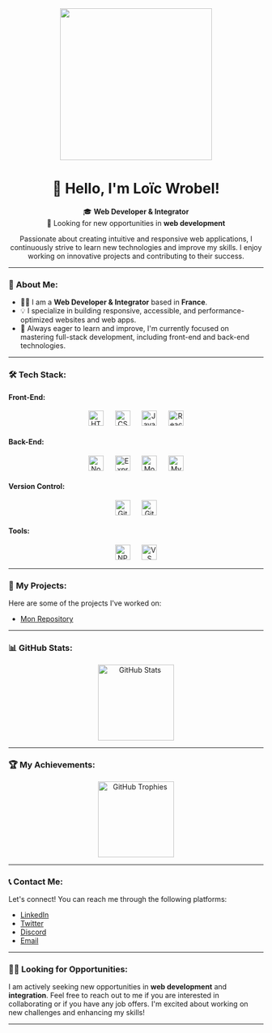 <div align="center">
  <img height="300" src="https://www.creativedev-madagascar.com/wp-content/uploads/2025/02/integrateur-web-et-developpeur-web.webp" />
</div>

<h1 align="center">👋 Hello, I'm Loïc Wrobel!</h1>

<p align="center">🎓 <strong>Web Developer & Integrator</strong><br>💼 Looking for new opportunities in <strong>web development</strong></p>

<p align="center">
  Passionate about creating intuitive and responsive web applications, I continuously strive to learn new technologies and improve my skills. I enjoy working on innovative projects and contributing to their success.
</p>

---

### 🚀 **About Me**:

- 🧑‍💻 I am a **Web Developer & Integrator** based in **France**.
- 💡 I specialize in building responsive, accessible, and performance-optimized websites and web apps.
- 🔄 Always eager to learn and improve, I'm currently focused on mastering full-stack development, including front-end and back-end technologies.

---

### 🛠️ **Tech Stack**:

#### **Front-End**:
<div align="center">
  <img src="https://cdn.jsdelivr.net/gh/devicons/devicon/icons/html5/html5-original.svg" height="30" alt="HTML5" />
  <img width="15" />
  <img src="https://cdn.jsdelivr.net/gh/devicons/devicon/icons/css3/css3-original.svg" height="30" alt="CSS3" />
  <img width="15" />
  <img src="https://cdn.jsdelivr.net/gh/devicons/devicon/icons/javascript/javascript-original.svg" height="30" alt="JavaScript" />
  <img width="15" />
  <img src="https://cdn.jsdelivr.net/gh/devicons/devicon/icons/react/react-original.svg" height="30" alt="React" />
</div>

#### **Back-End**:
<div align="center">
  <img src="https://cdn.jsdelivr.net/gh/devicons/devicon/icons/nodejs/nodejs-original.svg" height="30" alt="Node.js" />
  <img width="15" />
  <img src="https://cdn.jsdelivr.net/gh/devicons/devicon/icons/express/express-original.svg" height="30" alt="Express" />
  <img width="15" />
  <img src="https://cdn.jsdelivr.net/gh/devicons/devicon/icons/mongodb/mongodb-original.svg" height="30" alt="MongoDB" />
  <img width="15" />
  <img src="https://cdn.jsdelivr.net/gh/devicons/devicon/icons/mysql/mysql-original.svg" height="30" alt="MySQL" />
</div>

#### **Version Control**:
<div align="center">
  <img src="https://cdn.jsdelivr.net/gh/devicons/devicon/icons/git/git-original.svg" height="30" alt="Git" />
  <img width="15" />
  <img src="https://cdn.jsdelivr.net/gh/devicons/devicon/icons/github/github-original.svg" height="30" alt="GitHub" />
</div>

#### **Tools**:
<div align="center">
  <img src="https://cdn.jsdelivr.net/gh/devicons/devicon/icons/npm/npm-original-wordmark.svg" height="30" alt="NPM" />
  <img width="15" />
  <img src="https://cdn.jsdelivr.net/gh/devicons/devicon/icons/vscode/vscode-original.svg" height="30" alt="VS Code" />
</div>

---

### 📂 **My Projects**:

Here are some of the projects I've worked on:

- [Mon Repository](https://github.com/ton-utilisateur/ton-repository)

---

### 📊 **GitHub Stats**:

<div align="center">
  <img src="https://github-readme-stats.vercel.app/api?username=Loicwr&hide_title=true&hide_rank=false&show_icons=true&include_all_commits=true&count_private=true&disable_animations=false&theme=midnight-purple&locale=en&hide_border=false&order=1" height="150" alt="GitHub Stats" />
</div>

---

### 🏆 **My Achievements**:

<div align="center">
  <img src="https://github-profile-trophy.vercel.app?username=Loicwr&theme=algolia&column=3&row=1&margin-w=5&margin-h=5&no-bg=false&no-frame=false&order=4" height="150" alt="GitHub Trophies" />
</div>

---

### 📞 **Contact Me**:

Let's connect! You can reach me through the following platforms:

- [LinkedIn](https://www.linkedin.com/in/loic-wrobel/)
- [Twitter](https://twitter.com/yourusername)
- [Discord](https://discord.com/users/yourdiscordid)
- [Email](mailto:loicwr19@gmail.com)

---

### 🧑‍💻 **Looking for Opportunities**:

I am actively seeking new opportunities in **web development** and **integration**. Feel free to reach out to me if you are interested in collaborating or if you have any job offers. I'm excited about working on new challenges and enhancing my skills!

---

